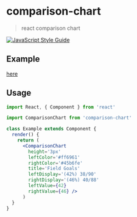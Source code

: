 # comparison-chart

> react comparison chart

[![JavaScript Style Guide](https://img.shields.io/badge/code_style-standard-brightgreen.svg)](https://standardjs.com)

## Example

[here](http://sj5000-percentage-chart.s3-website-us-east-1.amazonaws.com/)

## Usage

```jsx
import React, { Component } from 'react'

import ComparisonChart from 'comparison-chart'

class Example extends Component {
  render() {
    return (  
      <ComparisonChart 
        height='3px'
        leftColor='#ff6961'
        rightColor='#45b6fe'
        title='Field Goals'
        leftDisplay='(42%) 38/90'
        rightDisplay='(46%) 40/88'
        leftValue={42}
        rightValue={46} />
      )
  }
}
```


